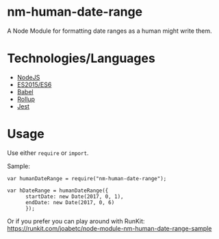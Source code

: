 # nm-human-date-range
A Node Module for formatting date ranges as a human might write them.

# Technologies/Languages

* [NodeJS](https://nodejs.org/)
* [ES2015/ES6](http://es6-features.org/) 
* [Babel](http://babeljs.io/)
* [Rollup](https://rollupjs.org/)
* [Jest](https://facebook.github.io/jest/)

# Usage

Use either `require` or `import`.

Sample:
````
var humanDateRange = require("nm-human-date-range");

var hDateRange = humanDateRange({
      startDate: new Date(2017, 0, 1),
      endDate: new Date(2017, 0, 6)
      });
````

Or if you prefer you can play around with RunKit: https://runkit.com/joabetc/node-module-nm-human-date-range-sample